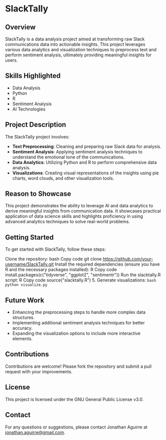 # SlackTally

## Overview
SlackTally is a data analysis project aimed at transforming raw Slack communications data into actionable insights. This project leverages various data analytics and visualization techniques to preprocess text and perform sentiment analysis, ultimately providing meaningful insights for users.

## Skills Highlighted
- Data Analysis
- Python
- R
- Sentiment Analysis
- AI Technologies

## Project Description
The SlackTally project involves:
- **Text Preprocessing**: Cleaning and preparing raw Slack data for analysis.
- **Sentiment Analysis**: Applying sentiment analysis techniques to understand the emotional tone of the communications.
- **Data Analytics**: Utilizing Python and R to perform comprehensive data analysis.
- **Visualizations**: Creating visual representations of the insights using pie charts, word clouds, and other visualization tools.

## Reason to Showcase
This project demonstrates the ability to leverage AI and data analytics to derive meaningful insights from communication data. It showcases practical application of data science skills and highlights proficiency in using advanced analytics techniques to solve real-world problems.

## Getting Started
To get started with SlackTally, follow these steps:

Clone the repository:
bash
Copy code
git clone https://github.com/your-username/SlackTally.git
Install the required dependencies (ensure you have R and the necessary packages installed):
R
Copy code
install.packages(c("tidyverse", "ggplot2", "sentimentr"))
Run the slacktally.R script:
R
Copy code
source("slacktally.R")
5. Generate visualizations:
    ```bash
    python visualize.py
    ```

## Future Work
- Enhancing the preprocessing steps to handle more complex data structures.
- Implementing additional sentiment analysis techniques for better accuracy.
- Expanding the visualization options to include more interactive elements.

## Contributions
Contributions are welcome! Please fork the repository and submit a pull request with your improvements.

## License
This project is licensed under the GNU General Public License v3.0.

## Contact
For any questions or suggestions, please contact Jonathan Aguirre at [jonathan.aguirre@gmail.com](mailto:jonathan.aguirre@gmail.com).
